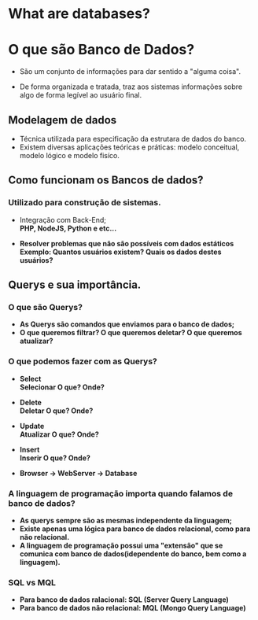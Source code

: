 # What are databases?
# O que são Banco de Dados?

* São um conjunto de informações para dar sentido a "alguma coisa".

* De forma organizada e tratada, traz aos sistemas informações sobre algo de forma legível ao usuário final.

## Modelagem de dados

* Técnica utilizada para especificação da estrutara de dados do banco.
* Existem diversas aplicações teóricas e práticas: modelo conceitual, modelo lógico e modelo fisíco.

## Como funcionam os Bancos de dados?

### Utilizado para construção de sistemas.

* Integração com Back-End;<br>
<b>PHP, NodeJS, Python e etc...

* Resolver problemas que não são possíveis com dados estáticos<br>
<b>Exemplo: Quantos usuários existem? Quais os dados destes usuários?

## Querys e sua importância.

### O que são Querys?

* As Querys são comandos que enviamos para o banco de dados;
* O que queremos filtrar? O que queremos deletar? O que queremos atualizar?

### O que podemos fazer com as Querys?

* Select<br>
<b>Selecionar O que? Onde?
* Delete<br>
<b>Deletar O que? Onde?
* Update<br>
<b>Atualizar O que? Onde?
* Insert<br>
<b>Inserir O que? Onde?

* Browser -> WebServer -> Database

### A linguagem de programação importa quando falamos de banco de dados?

* As querys sempre são as mesmas independente da linguagem;
* Existe apenas uma lógica para banco de dados relacional, como para não relacional.
* A linguagem de programação possui uma "extensão" que se comunica com banco de dados(idependente do banco, bem como a linguagem).

### SQL vs MQL

* Para banco de dados ralacional: SQL (Server Query Language)
* Para banco de dados não relacional: MQL (Mongo Query Language)

